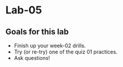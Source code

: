 # Lab-05

## Goals for this lab

- Finish up your week-02 drills.
- Try (or re-try) one of the quiz 01 practices.
- Ask questions!
